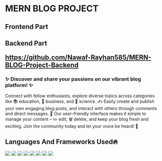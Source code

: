 ## <h1>MERN BLOG PROJECT</h1>
## <p>Frontend Part</p>
## <p>Backend Part</p> <a href="https://github.com/Nawaf-Rayhan585/MERN-BLOG-Project-Backend">https://github.com/Nawaf-Rayhan585/MERN-BLOG-Project-Backend</a>

<h3>✨ Discover and share your passions on our vibrant blog platform! ✨</h3>
<p>Connect with fellow enthusiasts, explore diverse topics across categories like 📚 education, 💼 business, and 🔬 science. ✍️ Easily create and publish your own engaging blog posts, and interact with others through comments and direct messages. 💬  Our user-friendly interface makes it simple to manage your content – ✏️ edit, 🗑️ delete, and keep your blog fresh and exciting. Join the community today and let your voice be heard! 📣</p>

## Languages And Frameworks Used🔥



<img src = "https://img.shields.io/badge/-HTML5-E34F26?style=flat&logo=html5&logoColor=white"> <img src = "https://img.shields.io/badge/-CSS3-1572B6?style=flat&logo=css3&logoColor=white">
<img src="https://img.shields.io/badge/-JavaScript-eed718?style=flat&logo=javascript&logoColor=ffffff">
<img src="https://img.shields.io/badge/-React-000000?style=flat&logo=react&logoColor=00c8ff">
<img src="https://img.shields.io/badge/-MongoDB-4DB33D?style=flat&logo=mongodb&logoColor=FFFFFF">
<img src="https://img.shields.io/badge/-Express.js-787878?style=flat">
<img src="https://img.shields.io/badge/-Node.js-3C873A?style=flat&logo=Node.js&logoColor=white">
<img src="http://img.shields.io/badge/-NPM-red?style=flat&logo=NPM&logoColor=white">
